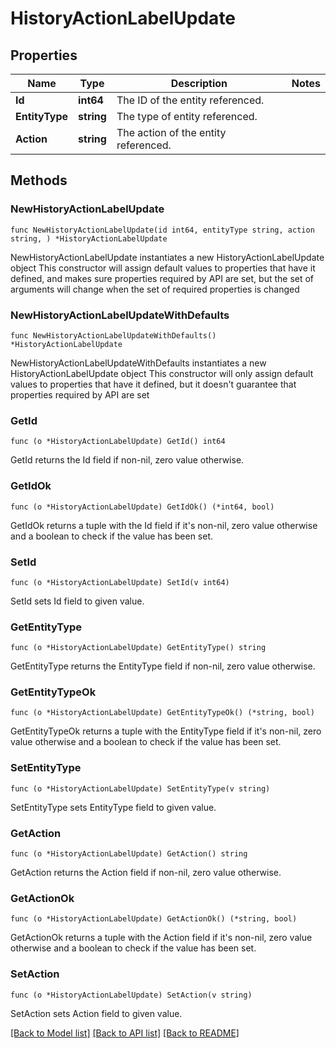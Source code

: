 # HistoryActionLabelUpdate

## Properties

Name | Type | Description | Notes
------------ | ------------- | ------------- | -------------
**Id** | **int64** | The ID of the entity referenced. | 
**EntityType** | **string** | The type of entity referenced. | 
**Action** | **string** | The action of the entity referenced. | 

## Methods

### NewHistoryActionLabelUpdate

`func NewHistoryActionLabelUpdate(id int64, entityType string, action string, ) *HistoryActionLabelUpdate`

NewHistoryActionLabelUpdate instantiates a new HistoryActionLabelUpdate object
This constructor will assign default values to properties that have it defined,
and makes sure properties required by API are set, but the set of arguments
will change when the set of required properties is changed

### NewHistoryActionLabelUpdateWithDefaults

`func NewHistoryActionLabelUpdateWithDefaults() *HistoryActionLabelUpdate`

NewHistoryActionLabelUpdateWithDefaults instantiates a new HistoryActionLabelUpdate object
This constructor will only assign default values to properties that have it defined,
but it doesn't guarantee that properties required by API are set

### GetId

`func (o *HistoryActionLabelUpdate) GetId() int64`

GetId returns the Id field if non-nil, zero value otherwise.

### GetIdOk

`func (o *HistoryActionLabelUpdate) GetIdOk() (*int64, bool)`

GetIdOk returns a tuple with the Id field if it's non-nil, zero value otherwise
and a boolean to check if the value has been set.

### SetId

`func (o *HistoryActionLabelUpdate) SetId(v int64)`

SetId sets Id field to given value.


### GetEntityType

`func (o *HistoryActionLabelUpdate) GetEntityType() string`

GetEntityType returns the EntityType field if non-nil, zero value otherwise.

### GetEntityTypeOk

`func (o *HistoryActionLabelUpdate) GetEntityTypeOk() (*string, bool)`

GetEntityTypeOk returns a tuple with the EntityType field if it's non-nil, zero value otherwise
and a boolean to check if the value has been set.

### SetEntityType

`func (o *HistoryActionLabelUpdate) SetEntityType(v string)`

SetEntityType sets EntityType field to given value.


### GetAction

`func (o *HistoryActionLabelUpdate) GetAction() string`

GetAction returns the Action field if non-nil, zero value otherwise.

### GetActionOk

`func (o *HistoryActionLabelUpdate) GetActionOk() (*string, bool)`

GetActionOk returns a tuple with the Action field if it's non-nil, zero value otherwise
and a boolean to check if the value has been set.

### SetAction

`func (o *HistoryActionLabelUpdate) SetAction(v string)`

SetAction sets Action field to given value.



[[Back to Model list]](../README.md#documentation-for-models) [[Back to API list]](../README.md#documentation-for-api-endpoints) [[Back to README]](../README.md)


